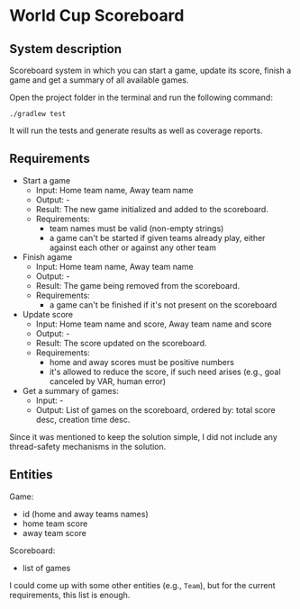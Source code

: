 # World Cup Scoreboard

## System description

Scoreboard system in which you can start a game, update its score, finish a game and get a summary of all available games.

Open the project folder in the terminal and run the following command:
```
./gradlew test
```
It will run the tests and generate results as well as coverage reports.

## Requirements

- Start a game
  - Input: Home team name, Away team name
  - Output: -
  - Result: The new game initialized and added to the scoreboard. 
  - Requirements:
    - team names must be valid (non-empty strings)
    - a game can't be started if given teams already play, either against each other or against any other team
- Finish agame
  - Input: Home team name, Away team name
  - Output: -
  - Result: The game being removed from the scoreboard.
  - Requirements:
    - a game can't be finished if it's not present on the scoreboard
- Update score
  - Input: Home team name and score, Away team name and score
  - Output: -
  - Result: The score updated on the scoreboard.
  - Requirements:
    - home and away scores must be positive numbers
    - it's allowed to reduce the score, if such need arises (e.g., goal canceled by VAR, human error)
- Get a summary of games:
  - Input: -
  - Output: List of games on the scoreboard, ordered by: total score desc, creation time desc.

Since it was mentioned to keep the solution simple, I did not include any thread-safety mechanisms in the solution.

## Entities

Game:
- id (home and away teams names)
- home team score
- away team score

Scoreboard:
- list of games

I could come up with some other entities (e.g., `Team`), but for the current requirements, this list is enough.
